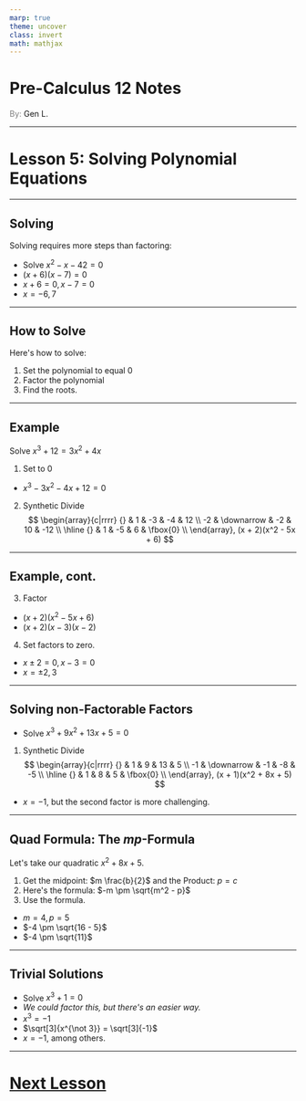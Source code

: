 ```yaml
---
marp: true
theme: uncover
class: invert
math: mathjax
---
```


# <!--fit--> Pre-Calculus 12 Notes
<span style="color:grey">By:</span> Gen L.

<!--_footer: In partnership with Hyperion University, 2024-->

---

# Lesson 5: Solving Polynomial Equations

---

<!--paginate: true-->

## Solving

Solving requires more steps than factoring:
* Solve $x^2 - x - 42 = 0$
* $(x + 6)(x - 7) = 0$ 
* $x + 6 = 0, x - 7 = 0$
* $x = -6, 7$

---

## How to Solve

Here's how to solve:
1. Set the polynomial to equal 0
2. Factor the polynomial
3. Find the roots.

---

## Example
Solve $x^3 + 12 = 3x^2 + 4x$

1. Set to 0
* $x^3 - 3x^2 - 4x + 12 = 0$
2. Synthetic Divide
$$
    \begin{array}{c|rrrr}
        {} & 1 & -3 & -4 & 12 \\
        -2 & \downarrow & -2 & 10 & -12 \\
        \hline
        {} & 1 & -5 & 6 & \fbox{0} \\
    \end{array}, (x + 2)(x^2 - 5x + 6)
$$

---

## Example, cont.

3. Factor
* $(x + 2)(x^2 - 5x + 6)$
* $(x + 2)(x - 3)(x - 2)$
4. Set factors to zero.
* $x \pm 2 = 0, x - 3 = 0$
* $x = \pm 2, 3$

---

## Solving non-Factorable Factors

* Solve $x^3 + 9x^2 + 13x + 5 = 0$
1. Synthetic Divide
$$
    \begin{array}{c|rrrr}
        {} & 1 & 9 & 13 & 5 \\
        -1 & \downarrow & -1 & -8 & -5 \\
        \hline
        {} & 1 & 8 & 5 & \fbox{0} \\
    \end{array}, (x + 1)(x^2 + 8x + 5)
$$
* $x = -1$, but the second factor is more challenging.

---

## Quad Formula: The $mp$-Formula

Let's take our quadratic $x^2 + 8x + 5$.
1. Get the midpoint: $m \frac{b}{2}$ and the Product: $p = c$
2. Here's the formula: $-m \pm \sqrt{m^2 - p}$
3. Use the formula.
* $m = 4, p = 5$
* $-4 \pm \sqrt{16 - 5}$
* $-4 \pm \sqrt{11}$

---

## Trivial Solutions

* Solve $x^3 + 1 = 0$
* *We could factor this, but there's an easier way.*
* $x^3 = -1$
* $\sqrt[3]{x^{\not 3}} = \sqrt[3]{-1}$
* $x = -1$, among others.

---

# [Next Lesson <i class="fa-solid fa-circle-arrow-right"></i>](Lesson%206%20(Characteristics).html) 

<link rel="stylesheet" href="https://cdnjs.cloudflare.com/ajax/libs/font-awesome/6.3.0/css/all.min.css">